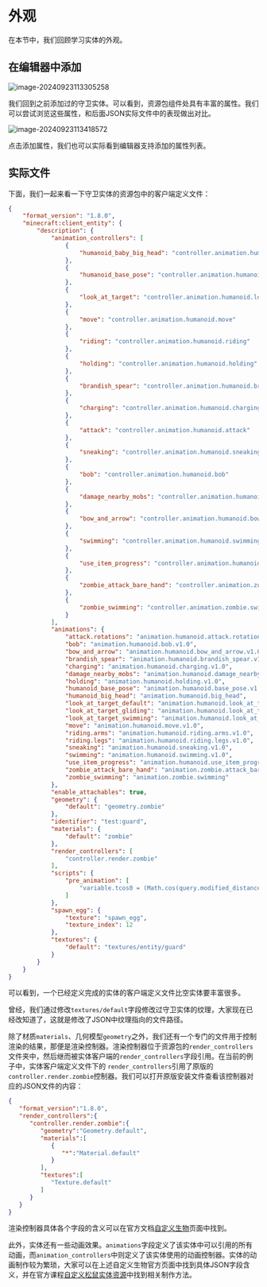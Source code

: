 # 外观

在本节中，我们回顾学习实体的外观。

## 在编辑器中添加

![image-20240923113305258](./assets/image-20240923113305258.png)

我们回到之前添加过的守卫实体。可以看到，资源包组件处具有丰富的属性。我们可以尝试浏览这些属性，和后面JSON实际文件中的表现做出对比。

![image-20240923113418572](./assets/image-20240923113418572.png)

点击添加属性，我们也可以实际看到编辑器支持添加的属性列表。

## 实际文件

下面，我们一起来看一下守卫实体的资源包中的客户端定义文件：

```json
{
    "format_version": "1.8.0",
    "minecraft:client_entity": {
        "description": {
            "animation_controllers": [
                {
                    "humanoid_baby_big_head": "controller.animation.humanoid.baby_big_head"
                },
                {
                    "humanoid_base_pose": "controller.animation.humanoid.base_pose"
                },
                {
                    "look_at_target": "controller.animation.humanoid.look_at_target"
                },
                {
                    "move": "controller.animation.humanoid.move"
                },
                {
                    "riding": "controller.animation.humanoid.riding"
                },
                {
                    "holding": "controller.animation.humanoid.holding"
                },
                {
                    "brandish_spear": "controller.animation.humanoid.brandish_spear"
                },
                {
                    "charging": "controller.animation.humanoid.charging"
                },
                {
                    "attack": "controller.animation.humanoid.attack"
                },
                {
                    "sneaking": "controller.animation.humanoid.sneaking"
                },
                {
                    "bob": "controller.animation.humanoid.bob"
                },
                {
                    "damage_nearby_mobs": "controller.animation.humanoid.damage_nearby_mobs"
                },
                {
                    "bow_and_arrow": "controller.animation.humanoid.bow_and_arrow"
                },
                {
                    "swimming": "controller.animation.humanoid.swimming"
                },
                {
                    "use_item_progress": "controller.animation.humanoid.use_item_progress"
                },
                {
                    "zombie_attack_bare_hand": "controller.animation.zombie.attack_bare_hand"
                },
                {
                    "zombie_swimming": "controller.animation.zombie.swimming"
                }
            ],
            "animations": {
                "attack.rotations": "animation.humanoid.attack.rotations.v1.0",
                "bob": "animation.humanoid.bob.v1.0",
                "bow_and_arrow": "animation.humanoid.bow_and_arrow.v1.0",
                "brandish_spear": "animation.humanoid.brandish_spear.v1.0",
                "charging": "animation.humanoid.charging.v1.0",
                "damage_nearby_mobs": "animation.humanoid.damage_nearby_mobs.v1.0",
                "holding": "animation.humanoid.holding.v1.0",
                "humanoid_base_pose": "animation.humanoid.base_pose.v1.0",
                "humanoid_big_head": "animation.humanoid.big_head",
                "look_at_target_default": "animation.humanoid.look_at_target.default.v1.0",
                "look_at_target_gliding": "animation.humanoid.look_at_target.gliding.v1.0",
                "look_at_target_swimming": "animation.humanoid.look_at_target.swimming.v1.0",
                "move": "animation.humanoid.move.v1.0",
                "riding.arms": "animation.humanoid.riding.arms.v1.0",
                "riding.legs": "animation.humanoid.riding.legs.v1.0",
                "sneaking": "animation.humanoid.sneaking.v1.0",
                "swimming": "animation.humanoid.swimming.v1.0",
                "use_item_progress": "animation.humanoid.use_item_progress.v1.0",
                "zombie_attack_bare_hand": "animation.zombie.attack_bare_hand",
                "zombie_swimming": "animation.zombie.swimming"
            },
            "enable_attachables": true,
            "geometry": {
                "default": "geometry.zombie"
            },
            "identifier": "test:guard",
            "materials": {
                "default": "zombie"
            },
            "render_controllers": [
                "controller.render.zombie"
            ],
            "scripts": {
                "pre_animation": [
                    "variable.tcos0 = (Math.cos(query.modified_distance_moved * 38.17) * query.modified_move_speed / variable.gliding_speed_value) * 57.3;"
                ]
            },
            "spawn_egg": {
                "texture": "spawn_egg",
                "texture_index": 12
            },
            "textures": {
                "default": "textures/entity/guard"
            }
        }
    }
}
```

可以看到，一个已经定义完成的实体的客户端定义文件比空实体要丰富很多。

曾经，我们通过修改`textures/default`字段修改过守卫实体的纹理，大家现在已经改知道了，这就是修改了JSON中纹理指向的文件路径。

除了材质`materials`、几何模型`geometry`之外，我们还有一个专门的文件用于控制渲染的结果，那便是渲染控制器。渲染控制器位于资源包的`render_controllers`文件夹中，然后继而被实体客户端的`render_controllers`字段引用。在当前的例子中，实体客户端定义文件下的
`render_controllers`引用了原版的`controller.render.zombie`控制器。我们可以打开原版安装文件查看该控制器对应的JSON文件的内容：

```json
{
   "format_version":"1.8.0",
   "render_controllers":{
      "controller.render.zombie":{
         "geometry":"Geometry.default",
         "materials":[
            {
               "*":"Material.default"
            }
         ],
         "textures":[
            "Texture.default"
         ]
      }
   }
}
```

渲染控制器具体各个字段的含义可以在官方文档[自定义生物](https://mc.163.com/dev/mcmanual/mc-dev/mcguide/20-%E7%8E%A9%E6%B3%95%E5%BC%80%E5%8F%91/15-%E8%87%AA%E5%AE%9A%E4%B9%89%E6%B8%B8%E6%88%8F%E5%86%85%E5%AE%B9/3-%E8%87%AA%E5%AE%9A%E4%B9%89%E7%94%9F%E7%89%A9/01-%E8%87%AA%E5%AE%9A%E4%B9%89%E5%9F%BA%E7%A1%80%E7%94%9F%E7%89%A9.html?catalog=1)页面中找到。

此外，实体还有一些动画效果。`animations`字段定义了该实体中可以引用的所有动画，而`animation_controllers`中则定义了该实体使用的动画控制器。实体的动画制作较为繁琐，大家可以在上述自定义生物官方页面中找到具体JSON字段含义，并在官方课程[自定义松鼠实体资源](https://mc.163.com/dev/mcmanual/mc-dev/mconline/100-%E5%8E%86%E5%8F%B2%E5%BD%92%E6%A1%A3%E6%95%99%E7%A8%8B/15-%E7%8E%A9%E6%B3%95%E7%BB%84%E4%BB%B6%E6%95%99%E7%A8%8B%E3%80%90%E6%96%B0%E7%89%88%E3%80%91/11-%E7%B2%BE%E9%80%9A%E8%87%AA%E5%AE%9A%E4%B9%89%E5%A4%8D%E6%9D%82%E7%9A%84%E5%AE%9E%E4%BD%93/4-%E8%87%AA%E5%AE%9A%E4%B9%89%E6%9D%BE%E9%BC%A0%E5%AE%9E%E4%BD%93%E8%B5%84%E6%BA%90.html?catalog=1)中找到相关制作方法。
